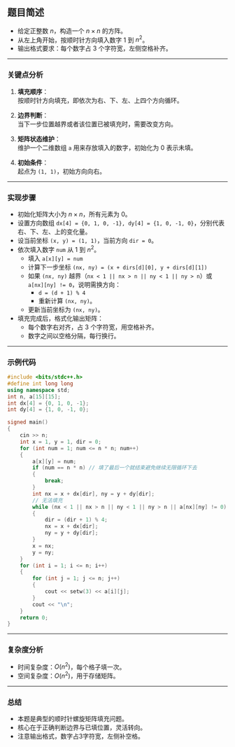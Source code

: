 

## 题目简述

- 给定正整数 $n$，构造一个 $n \times n$ 的方阵。
- 从左上角开始，按顺时针方向填入数字 $1$ 到 $n^2$。
- 输出格式要求：每个数字占 $3$ 个字符宽，左侧空格补齐。

---

### 关键点分析

1. **填充顺序**：  
   按顺时针方向填充，即依次为右、下、左、上四个方向循环。

2. **边界判断**：  
   当下一步位置越界或者该位置已被填充时，需要改变方向。

3. **矩阵状态维护**：  
   维护一个二维数组 `a` 用来存放填入的数字，初始化为 $0$ 表示未填。

4. **初始条件**：  
   起点为 `(1, 1)`，初始方向向右。

---

### 实现步骤

- 初始化矩阵大小为 $n \times n$，所有元素为 $0$。
- 设置方向数组 `dx[4] = {0, 1, 0, -1}, dy[4] = {1, 0, -1, 0}`，分别代表右、下、左、上的变化量。
- 设当前坐标 `(x, y) = (1, 1)`，当前方向 `dir = 0`。
- 依次填入数字 `num` 从 $1$ 到 $n^2$。
     - 填入 `a[x][y] = num`
     - 计算下一步坐标 `(nx, ny) = (x + dirs[d][0], y + dirs[d][1])`
     - 如果 `(nx, ny)` 越界（`nx < 1 || nx > n || ny < 1 || ny > n`）或 `a[nx][ny] != 0`，说明需换方向：
       - `d = (d + 1) % 4`
       - 重新计算 `(nx, ny)`。
   - 更新当前坐标为 `(nx, ny)`。
- 填充完成后，格式化输出矩阵：
     - 每个数字右对齐，占 $3$ 个字符宽，用空格补齐。
     - 数字之间以空格分隔，每行换行。

---

### 示例代码

```cpp
#include <bits/stdc++.h>
#define int long long
using namespace std;
int n, a[15][15];
int dx[4] = {0, 1, 0, -1};
int dy[4] = {1, 0, -1, 0};

signed main()
{
    cin >> n;
    int x = 1, y = 1, dir = 0;
    for (int num = 1; num <= n * n; num++)
    {
        a[x][y] = num;
        if (num == n * n) // 填了最后一个就结束避免继续无限循环下去
        {
            break;
        }
        int nx = x + dx[dir], ny = y + dy[dir];
        // 无法填充
        while (nx < 1 || nx > n || ny < 1 || ny > n || a[nx][ny] != 0)
        {
            dir = (dir + 1) % 4;
            nx = x + dx[dir];
            ny = y + dy[dir];
        }
        x = nx;
        y = ny;
    }
    for (int i = 1; i <= n; i++)
    {
        for (int j = 1; j <= n; j++)
        {
            cout << setw(3) << a[i][j];
        }
        cout << "\n";
    }
    return 0;
}
```

---

### 复杂度分析

- 时间复杂度：$O(n^2)$，每个格子填一次。
- 空间复杂度：$O(n^2)$，用于存储矩阵。

---

### 总结

- 本题是典型的顺时针螺旋矩阵填充问题。
- 核心在于正确判断边界与已填位置，灵活转向。
- 注意输出格式，数字占3字符宽，左侧补空格。
